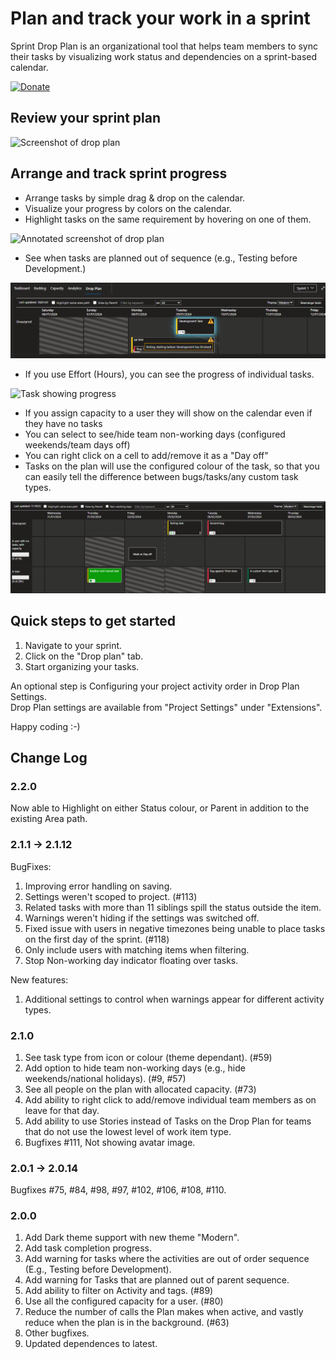 # Plan and track your work in a sprint #

Sprint Drop Plan is an organizational tool that helps team members to sync their tasks by visualizing work status and dependencies on a sprint-based calendar.

[![Donate](images/donate.png)](https://www.paypal.me/yanivsegev/5)

## Review your sprint plan ##

![Screenshot of drop plan](images/DropPlan.PNG)

## Arrange and track sprint progress ##

- Arrange tasks by simple drag & drop on the calendar.
- Visualize your progress by colors on the calendar.
- Highlight tasks on the same requirement by hovering on one of them.

![Annotated screenshot of drop plan](images/DropPlanWithHelp.PNG)

- See when tasks are planned out of sequence (e.g., Testing before Development.)

![Task showing a sequencing Warning](images/DropPlanWithWarningsInDarkTheme.png)

- If you use Effort (Hours), you can see the progress of individual tasks.

![Task showing progress](images/DropPlanWithProgress.png)

- If you assign capacity to a user they will show on the calendar even if they have no tasks
- You can select to see/hide team non-working days (configured weekends/team days off)
- You can right click on a cell to add/remove it as a "Day off"
- Tasks on the plan will use the configured colour of the task, so that you can easily tell the difference between bugs/tasks/any custom task types.

![Plan showing a user without tasks, and with the weekend hidden](images/DropPlanHiddenWeekendCustomItemTypeRightClickMenu.png)

## Quick steps to get started ##

1. Navigate to your sprint.
2. Click on the "Drop plan" tab.
3. Start organizing your tasks.

An optional step is Configuring your project activity order in Drop Plan Settings.  
Drop Plan settings are available from "Project Settings" under "Extensions".

Happy coding :-)

## Change Log ##

### 2.2.0 ###

Now able to Highlight on either Status colour, or Parent in addition to the existing Area path.

### 2.1.1 -> 2.1.12 ###

BugFixes:

1. Improving error handling on saving.
2. Settings weren't scoped to project. (#113)
3. Related tasks with more than 11 siblings spill the status outside the item.
4. Warnings weren't hiding if the settings was switched off.
5. Fixed issue with users in negative timezones being unable to place tasks on the first day of the sprint. (#118)
6. Only include users with matching items when filtering.
7. Stop Non-working day indicator floating over tasks.

New features:

1. Additional settings to control when warnings appear for different activity types.

### 2.1.0 ###

1. See task type from icon or colour (theme dependant). (#59)
2. Add option to hide team non-working days (e.g., hide weekends/national holidays). (#9, #57)
3. See all people on the plan with allocated capacity. (#73)
4. Add ability to right click to add/remove individual team members as on leave for that day.
5. Add ability to use Stories instead of Tasks on the Drop Plan for teams that do not use the lowest level of work item type.
6. Bugfixes #111, Not showing avatar image.

### 2.0.1 -> 2.0.14 ###

Bugfixes #75, #84, #98, #97, #102, #106, #108, #110.

### 2.0.0 ###

1. Add Dark theme support with new theme "Modern".
2. Add task completion progress.
3. Add warning for tasks where the activities are out of order sequence (E.g., Testing before Development).
4. Add warning for Tasks that are planned out of parent sequence.
5. Add ability to filter on Activity and tags. (#89)
6. Use all the configured capacity for a user. (#80)
7. Reduce the number of calls the Plan makes when active, and vastly reduce when the plan is in the background. (#63)
8. Other bugfixes.
9. Updated dependences to latest.
